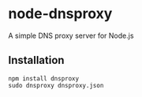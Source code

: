 node-dnsproxy
==============

A simple DNS proxy server for Node.js

## Installation

``` shell
npm install dnsproxy
sudo dnsproxy dnsproxy.json
```
